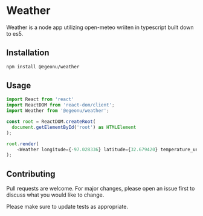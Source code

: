 # Weather

Weather is a node app utilizing open-meteo wriiten in typescript built down to es5.

## Installation

```bash
npm install @egeonu/weather
```

## Usage

```javascript
import React from 'react'
import ReactDOM from 'react-dom/client';
import Weather from '@egeonu/weather';

const root = ReactDOM.createRoot(
  document.getElementById('root') as HTMLElement
);

root.render(
    <Weather longitude={-97.028336} latitude={32.679420} temperature_unit='fahrenheit' wind_speed_unit='mph'/>
);
```

## Contributing

Pull requests are welcome. For major changes, please open an issue first
to discuss what you would like to change.

Please make sure to update tests as appropriate.
